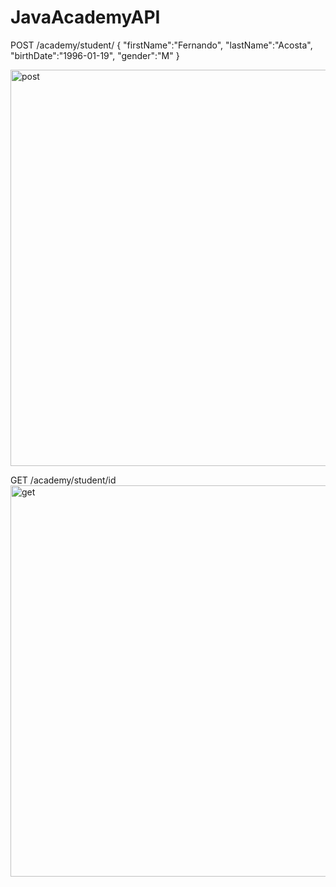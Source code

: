 # JavaAcademyAPI

POST /academy/student/
{
    "firstName":"Fernando",
    "lastName":"Acosta",
    "birthDate":"1996-01-19",
    "gender":"M"
}
 
<img width="634" alt="post" src="https://user-images.githubusercontent.com/43489983/170804955-30da2623-306e-4048-a4d6-f960a0c7bb1f.png">

GET /academy/student/id
<img width="626" alt="get" src="https://user-images.githubusercontent.com/43489983/170804959-d9434332-04c8-4016-a3cb-d19cff2d394f.png">
